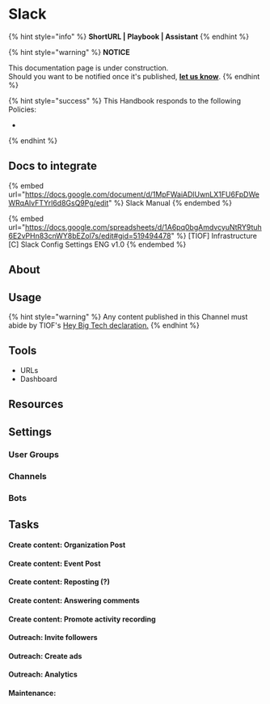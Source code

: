 # Slack

{% hint style="info" %}
**ShortURL | Playbook | Assistant**
{% endhint %}

{% hint style="warning" %}
**NOTICE**

This documentation page is under construction.\
Should you want to be notified once it's published, [**let us know**](https://tiof.click/TIOFTarianUpdatesService).
{% endhint %}

{% hint style="success" %}
This Handbook responds to the following Policies:

*
{% endhint %}

## Docs to integrate

{% embed url="https://docs.google.com/document/d/1MpFWaiADlUwnLX1FU6FpDWeWRqAlvFTYrl6d8GsQ9Pg/edit" %}
Slack Manual
{% endembed %}

{% embed url="https://docs.google.com/spreadsheets/d/1A6pq0bgAmdvcyuNtRY9tuh6E2vPHn83cnWY8bEZol7s/edit#gid=519494478" %}
\[TIOF] Infrastructure \[C] Slack Config Settings ENG v1.0
{% endembed %}







## About



## Usage



{% hint style="warning" %}
Any content published in this Channel must abide by TIOF's [Hey Big Tech declaration.](https://tiof.click/HeyBigTech)
{% endhint %}

## Tools

* URLs
* Dashboard

## Resources

###





## Settings



### User Groups

### Channels



### Bots



## Tasks



#### Create content: Organization Post



#### Create content: Event Post



#### Create content: Reposting (?)





#### Create content: Answering comments





#### Create content: Promote activity recording





#### Outreach: Invite followers



#### Outreach: Create ads



#### Outreach: Analytics







#### Maintenance:









###







